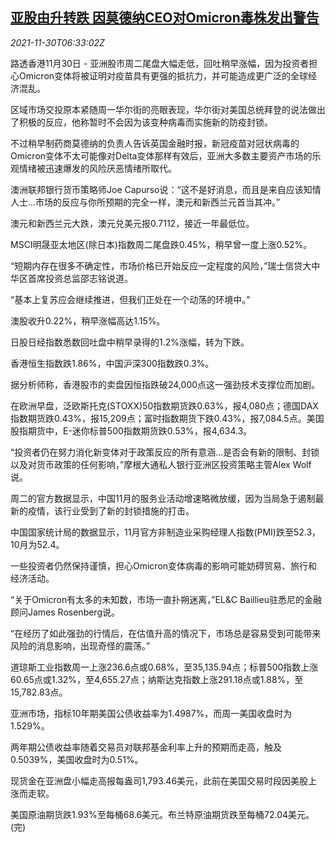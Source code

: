 <!--1638255662000-->
[亚股由升转跌 因莫德纳CEO对Omicron毒株发出警告](https://cn.reuters.com/article/global-market-asia-stocks-bond-omicron-1-idCNKBS2IF0EZ)
------

<div><i>2021-11-30T06:33:02Z</i></div><p>路透香港11月30日 - 亚洲股市周二尾盘大幅走低，回吐稍早涨幅，因为投资者担心Omicron变体将被证明对疫苗具有更强的抵抗力，并可能造成更广泛的全球经济混乱。</p><p>区域市场交投原本紧随周一华尔街的亮眼表现，华尔街对美国总统拜登的说法做出了积极的反应，他称暂时不会因为该变种病毒而实施新的防疫封锁。</p><p>不过稍早制药商莫德纳的负责人告诉英国金融时报，新冠疫苗对冠状病毒的Omicron变体不太可能像对Delta变体那样有效后，亚洲大多数主要资产市场的乐观情绪被迅速爆发的风险厌恶情绪所取代。</p><p>澳洲联邦银行货币策略师Joe Capurso说：“这不是好消息，而且是来自应该知情人士...市场的反应与你所预期的完全一样，澳元和新西兰元首当其冲。”</p><p>澳元和新西兰元大跌，澳元兑美元报0.7112，接近一年最低位。</p><p>MSCI明晟亚太地区(除日本)指数周二尾盘跌0.45%，稍早曾一度上涨0.52%。</p><p>“短期内存在很多不确定性，市场价格已开始反应一定程度的风险，”瑞士信贷大中华区首席投资总监邵志铭说道。</p><p>“基本上复苏应会继续推进，但我们正处在一个动荡的环境中。”</p><p>澳股收升0.22%，稍早涨幅高达1.15%。</p><p>日股日经指数悉数回吐盘中稍早录得的1.2%涨幅，转为下跌。</p><p>香港恒生指数跌1.86%，中国沪深300指数跌0.3%。</p><p>据分析师称，香港股市的卖盘因恒指跌破24,000点这一强劲技术支撑位而加剧。</p><p>在欧洲早盘，泛欧斯托克(STOXX)50指数期货跌0.63%，报4,080点；德国DAX指数期货跌0.43%，报15,209点；富时指数期货下跌0.43%，报7,084.5点。美国股指期货中，E-迷你标普500指数期货跌0.53%，报4,634.3。</p><p>“投资者仍在努力消化新变体对于政策反应的所有意涵...是否会有新的限制、封锁以及对货币政策的任何影响，”摩根大通私人银行亚洲区投资策略主管Alex Wolf说。</p><p>周二的官方数据显示，中国11月的服务业活动增速略微放缓，因为当局急于遏制最新的疫情，该行业受到了新的封锁措施的打击。</p><p>中国国家统计局的数据显示，11月官方非制造业采购经理人指数(PMI)跌至52.3，10月为52.4。</p><p>一些投资者仍然保持谨慎，担心Omicron变体病毒的影响可能妨碍贸易、旅行和经济活动。</p><p>“关于Omicron有太多的未知数，市场一直扑朔迷离，”EL&amp;C Baillieu驻悉尼的金融顾问James Rosenberg说。</p><p>“在经历了如此强劲的行情后，在估值升高的情况下，市场总是容易受到可能带来风险的消息影响，出现奇怪的震荡。”</p><p>道琼斯工业指数周一上涨236.6点或0.68%，至35,135.94点；标普500指数上涨60.65点或1.32%，至4,655.27点；纳斯达克指数上涨291.18点或1.88%，至15,782.83点。</p><p>亚洲市场，指标10年期美国公债收益率为1.4987%，而周一美国收盘时为1.529%。</p><p>两年期公债收益率随着交易员对联邦基金利率上升的预期而走高，触及0.5039%，美国收盘时为0.51%。</p><p>现货金在亚洲盘小幅走高报每盎司1,793.46美元，此前在美国交易时段因美股上涨而走软。</p><p>美国原油期货跌1.93%至每桶68.6美元。布兰特原油期货跌至每桶72.04美元。(完)</p>
